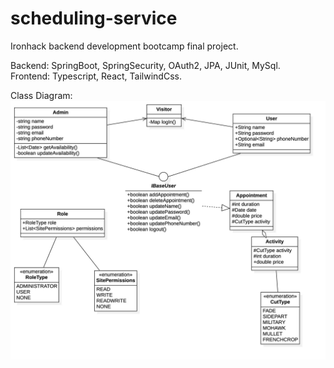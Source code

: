 # scheduling-service

Ironhack backend development bootcamp final project.

Backend: SpringBoot, SpringSecurity, OAuth2, JPA, JUnit, MySql.<br>
Frontend: Typescript, React, TailwindCss.

Class Diagram:
<img src="./UML.jpg">

